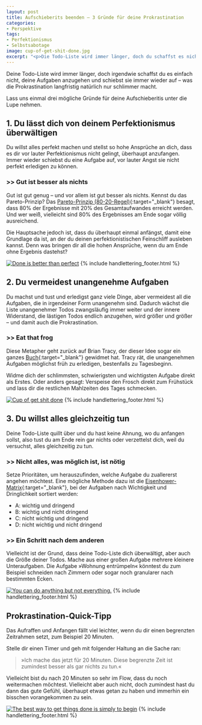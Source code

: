 ```yaml
---
layout: post
title: Aufschieberits beenden – 3 Gründe für deine Prokrastination
categories:
- Perspektive
tags:
- Perfektionismus
- Selbstsabotage
image: cup-of-get-shit-done.jpg
excerpt: "<p>Die Todo-Liste wird immer länger, doch du schaffst es nicht anzufangen. In diesem Beitrag findest du drei mögliche Gründe für deine Prokrastination und ein paar Gedankenimpulse zum Überwinden der Aufschieberitis.</p>"
---
```


Deine Todo-Liste wird immer länger, doch irgendwie schaffst du es einfach nicht,
deine Aufgaben anzugehen und schiebst sie immer wieder auf – was die
Prokrastination langfristig natürlich nur schlimmer macht.

Lass uns einmal drei mögliche Gründe für deine Aufschieberitis unter die Lupe
nehmen.

## 1. Du lässt dich von deinem Perfektionismus überwältigen

Du willst alles perfekt machen und stellst so hohe Ansprüche an dich, dass es
dir vor lauter Perfektionismus nicht gelingt, überhaupt anzufangen. Immer wieder
schiebst du eine Aufgabe auf, vor lauter Angst sie nicht perfekt erledigen zu
können.

### >> Gut ist besser als nichts

Gut ist gut genug – und vor allem ist gut besser als nichts. Kennst du das
Pareto-Prinzip? Das
[Pareto-Prinzip (80-20-Regel)](https://karrierebibel.de/pareto-prinzip/){:target="\_blank"}
besagt, dass 80% der Ergebnisse mit 20% des Gesamtaufwandes erreicht werden. Und
wer weiß, vielleicht sind 80% des Ergebnisses am Ende sogar völlig ausreichend.

Die Hauptsache jedoch ist, dass du überhaupt einmal anfängst, damit eine
Grundlage da ist, an der du deinen perfektionistischen Feinschliff ausleben
kannst. Denn was bringen dir all die hohen Ansprüche, wenn du am Ende ohne
Ergebnis dastehst?

[![Done is better than perfect]({{site.baseurl}}/assets/img/posts/done-is-better-than-perfect.jpg)]({{site.baseurl}}/assets/img/posts/done-is-better-than-perfect.jpg)
{% include handlettering_footer.html %}

## 2. Du vermeidest unangenehme Aufgaben

Du machst und tust und erledigst ganz viele Dinge, aber vermeidest all die
Aufgaben, die in irgendeiner Form unangenehm sind. Dadurch wächst die Liste
unangenehmer Todos zwangsläufig immer weiter und der innere Widerstand, die
lästigen Todos endlich anzugehen, wird größer und größer – und damit auch die
Prokrastination.

### >> Eat that frog

Diese Metapher geht zurück auf Brian Tracy, der dieser Idee sogar ein ganzes
[Buch](https://www.gabal-verlag.de/buch/eat_that_frog/9783869369099){:target="\_blank"} gewidmet hat. Tracy rät, die unangenehmen
Aufgaben möglichst früh zu erledigen, bestenfalls zu Tagesbeginn.

Widme dich der schlimmsten, schwierigsten und wichtigsten Aufgabe direkt als
Erstes. Oder anders gesagt: Verspeise den Frosch direkt zum Frühstück
und lass dir die restlichen Mahlzeiten des Tages schmecken.

[![Cup of get shit done]({{site.baseurl}}/assets/img/posts/cup-of-get-shit-done.jpg)]({{site.baseurl}}/assets/img/posts/cup-of-get-shit-done.jpg)
{% include handlettering_footer.html %}

## 3. Du willst alles gleichzeitig tun

Deine Todo-Liste quillt über und du hast keine Ahnung, wo du anfangen sollst,
also tust du am Ende rein gar nichts oder verzettelst dich, weil du versuchst,
alles gleichzeitig zu tun.

### >> Nicht alles, was möglich ist, ist nötig

Setze Prioritäten, um herauszufinden, welche Aufgabe du zuallererst angehen
möchtest. Eine mögliche Methode dazu ist die
[Eisenhower-Matrix](https://karrierebibel.de/eisenhower-prinzip/){:target="\_blank"},
bei der Aufgaben nach Wichtigkeit und Dringlichkeit sortiert werden:

* A: wichtig und dringend
* B: wichtig und nicht dringend
* C: nicht wichtig und dringend
* D: nicht wichtig und nicht dringend

### >> Ein Schritt nach dem anderen

Vielleicht ist der Grund, dass deine Todo-Liste dich überwältigt, aber auch die
Größe deiner Todos. Mache aus einer großen Aufgabe mehrere kleinere
Unteraufgaben. Die Aufgabe »Wohnung entrümpeln« könntest du zum Beispiel
schneiden nach Zimmern oder sogar noch granularer nach bestimmten Ecken.

[![You can do anything but not everything.]({{site.baseurl}}/assets/img/posts/do-anything-not-everything.jpg)]({{site.baseurl}}/assets/img/posts/do-anything-not-everything.jpg)
{% include handlettering_footer.html %}

## Prokrastination-Quick-Tipp

Das Aufraffen und Anfangen fällt viel leichter, wenn du dir einen begrenzten
Zeitrahmen setzt, zum Beispiel 20 Minuten.

Stelle dir einen Timer und geh mit folgender Haltung an die Sache ran:
>»Ich mache das jetzt für 20 Minuten. Diese begrenzte Zeit ist zumindest besser
als gar nichts zu tun.«

Vielleicht bist du nach 20 Minuten so sehr im Flow, dass du noch weitermachen
möchtest. Vielleicht aber auch nicht, doch zumindest hast du dann das gute
Gefühl, überhaupt etwas getan zu haben und immerhin ein bisschen vorangekommen
zu sein.

[![The best way to get things done is simply to begin]({{site.baseurl}}/assets/img/posts/the-best-way-to-get-things-done-is-simply-to-begin.jpg)]({{site.baseurl}}/assets/img/posts/the-best-way-to-get-things-done-is-simply-to-begin.jpg)
{% include handlettering_footer.html %}
